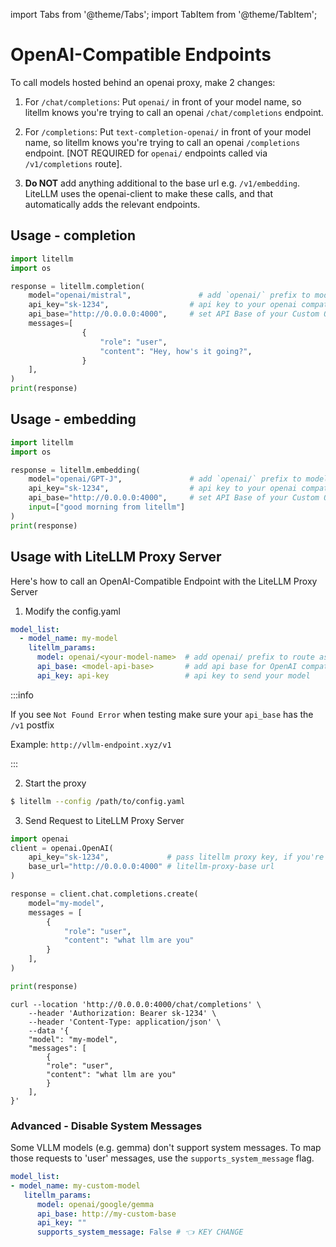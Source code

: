 import Tabs from '@theme/Tabs';
import TabItem from '@theme/TabItem';

# OpenAI-Compatible Endpoints

To call models hosted behind an openai proxy, make 2 changes:

1. For `/chat/completions`: Put `openai/` in front of your model name, so litellm knows you're trying to call an openai `/chat/completions` endpoint. 

2. For `/completions`: Put `text-completion-openai/` in front of your model name, so litellm knows you're trying to call an openai `/completions` endpoint. [NOT REQUIRED for `openai/` endpoints called via `/v1/completions` route].

2. **Do NOT** add anything additional to the base url e.g. `/v1/embedding`. LiteLLM uses the openai-client to make these calls, and that automatically adds the relevant endpoints. 


## Usage - completion
```python
import litellm
import os

response = litellm.completion(
    model="openai/mistral",               # add `openai/` prefix to model so litellm knows to route to OpenAI
    api_key="sk-1234",                  # api key to your openai compatible endpoint
    api_base="http://0.0.0.0:4000",     # set API Base of your Custom OpenAI Endpoint
    messages=[
                {
                    "role": "user",
                    "content": "Hey, how's it going?",
                }
    ],
)
print(response)
```

## Usage - embedding

```python
import litellm
import os

response = litellm.embedding(
    model="openai/GPT-J",               # add `openai/` prefix to model so litellm knows to route to OpenAI
    api_key="sk-1234",                  # api key to your openai compatible endpoint
    api_base="http://0.0.0.0:4000",     # set API Base of your Custom OpenAI Endpoint
    input=["good morning from litellm"]
)
print(response)
```



## Usage with LiteLLM Proxy Server

Here's how to call an OpenAI-Compatible Endpoint with the LiteLLM Proxy Server

1. Modify the config.yaml 

  ```yaml
  model_list:
    - model_name: my-model
      litellm_params:
        model: openai/<your-model-name>  # add openai/ prefix to route as OpenAI provider
        api_base: <model-api-base>       # add api base for OpenAI compatible provider
        api_key: api-key                 # api key to send your model
  ```

  :::info

  If you see `Not Found Error` when testing make sure your `api_base` has the `/v1` postfix

  Example: `http://vllm-endpoint.xyz/v1`

  :::

2. Start the proxy 

  ```bash
  $ litellm --config /path/to/config.yaml
  ```

3. Send Request to LiteLLM Proxy Server

  <Tabs>

  <TabItem value="openai" label="OpenAI Python v1.0.0+">

  ```python
  import openai
  client = openai.OpenAI(
      api_key="sk-1234",             # pass litellm proxy key, if you're using virtual keys
      base_url="http://0.0.0.0:4000" # litellm-proxy-base url
  )

  response = client.chat.completions.create(
      model="my-model",
      messages = [
          {
              "role": "user",
              "content": "what llm are you"
          }
      ],
  )

  print(response)
  ```
  </TabItem>

  <TabItem value="curl" label="curl">

  ```shell
  curl --location 'http://0.0.0.0:4000/chat/completions' \
      --header 'Authorization: Bearer sk-1234' \
      --header 'Content-Type: application/json' \
      --data '{
      "model": "my-model",
      "messages": [
          {
          "role": "user",
          "content": "what llm are you"
          }
      ],
  }'
  ```
  </TabItem>

  </Tabs>


### Advanced - Disable System Messages

Some VLLM models (e.g. gemma) don't support system messages. To map those requests to 'user' messages, use the `supports_system_message` flag. 

```yaml
model_list:
- model_name: my-custom-model
   litellm_params:
      model: openai/google/gemma
      api_base: http://my-custom-base
      api_key: "" 
      supports_system_message: False # 👈 KEY CHANGE
```